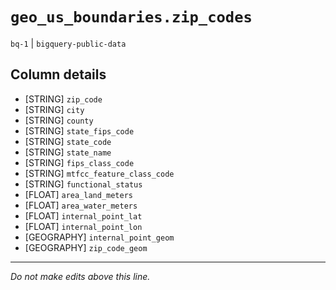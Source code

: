 # `geo_us_boundaries.zip_codes`
`bq-1` | `bigquery-public-data`

## Column details
* [STRING]    `zip_code`
* [STRING]    `city`
* [STRING]    `county`
* [STRING]    `state_fips_code`
* [STRING]    `state_code`
* [STRING]    `state_name`
* [STRING]    `fips_class_code`
* [STRING]    `mtfcc_feature_class_code`
* [STRING]    `functional_status`
* [FLOAT]     `area_land_meters`
* [FLOAT]     `area_water_meters`
* [FLOAT]     `internal_point_lat`
* [FLOAT]     `internal_point_lon`
* [GEOGRAPHY] `internal_point_geom`
* [GEOGRAPHY] `zip_code_geom`

-------------------------------------------------------------------------------
*Do not make edits above this line.*
